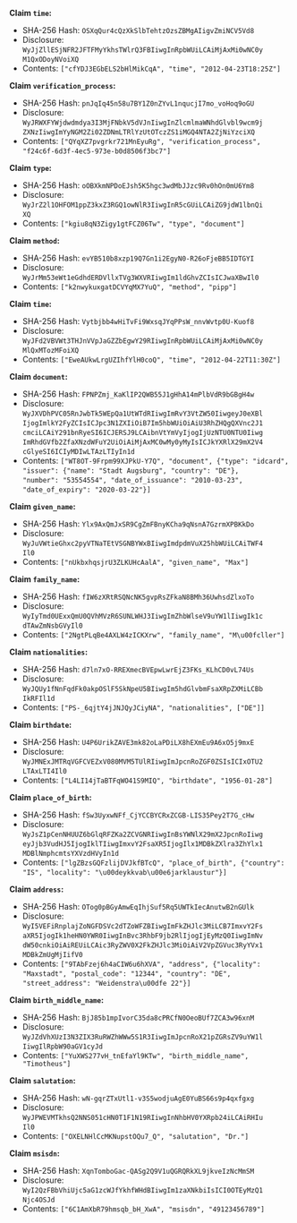 __Claim `time`:__

 * SHA-256 Hash: `OSXqQur4cQzXkSlbTehtzOzsZBMgAIigvZmiNCV5Vd8`
 * Disclosure:\
`WyJjZllESjNFR2JFTFMyYkhsTWlrQ3FBIiwgInRpbWUiLCAiMjAxMi0wNC0y`\
`M1QxODoyNVoiXQ`
 * Contents:
`["cfYDJ3EGbELS2bHlMikCqA", "time", "2012-04-23T18:25Z"]`


__Claim `verification_process`:__

 * SHA-256 Hash: `pnJqIq45n58u7BY1Z0nZYvL1nqucjI7mo_voHoq9oGU`
 * Disclosure:\
`WyJRWXFYWjdwdmdya3I3MjFNbkV5dVJnIiwgInZlcmlmaWNhdGlvbl9wcm9j`\
`ZXNzIiwgImYyNGM2Zi02ZDNmLTRlYzUtOTczZS1iMGQ4NTA2ZjNiYzciXQ`
 * Contents:
`["QYqXZ7pvgrkr721MnEyuRg", "verification_process",`\
`"f24c6f-6d3f-4ec5-973e-b0d8506f3bc7"]`


__Claim `type`:__

 * SHA-256 Hash: `oOBXkmNPDoEJsh5K5hgc3wdMbJJzc9Rv0hOn0mU6Ym8`
 * Disclosure:\
`WyJrZ2l1OHFOM1ppZ3kxZ3RGQ1owNlR3IiwgInR5cGUiLCAiZG9jdW1lbnQi`\
`XQ`
 * Contents:
`["kgiu8qN3Zigy1gtFCZ06Tw", "type", "document"]`


__Claim `method`:__

 * SHA-256 Hash: `evYB510b8xzp19Q7Gn1i2EgyN0-R26oFjeBB5IDTGYI`
 * Disclosure:\
`WyJrMm53eWt1eGdhdERDVllxTVg3WXVRIiwgIm1ldGhvZCIsICJwaXBwIl0`
 * Contents:
`["k2nwykuxgatDCVYqMX7YuQ", "method", "pipp"]`


__Claim `time`:__

 * SHA-256 Hash: `Vytbjbb4wHiTvFi9WxsqJYqPPsW_nnvWvtp0U-Kuof8`
 * Disclosure:\
`WyJFd2VBVWt3THJnVVpJaGZZbEgwY29RIiwgInRpbWUiLCAiMjAxMi0wNC0y`\
`MlQxMTozMFoiXQ`
 * Contents:
`["EweAUkwLrgUZIhfYlH0coQ", "time", "2012-04-22T11:30Z"]`


__Claim `document`:__

 * SHA-256 Hash: `FPNPZmj_KaKlIP2QWB55J1gHhA14mPlbVdR9bGBgH4w`
 * Disclosure:\
`WyJXVDhPVC05RnJwbTk5WEpQa1UtWTdRIiwgImRvY3VtZW50IiwgeyJ0eXBl`\
`IjogImlkY2FyZCIsICJpc3N1ZXIiOiB7Im5hbWUiOiAiU3RhZHQgQXVnc2J1`\
`cmciLCAiY291bnRyeSI6ICJERSJ9LCAibnVtYmVyIjogIjUzNTU0NTU0Iiwg`\
`ImRhdGVfb2ZfaXNzdWFuY2UiOiAiMjAxMC0wMy0yMyIsICJkYXRlX29mX2V4`\
`cGlyeSI6ICIyMDIwLTAzLTIyIn1d`
 * Contents:
`["WT8OT-9Frpm99XJPkU-Y7Q", "document", {"type": "idcard",`\
`"issuer": {"name": "Stadt Augsburg", "country": "DE"},`\
`"number": "53554554", "date_of_issuance": "2010-03-23",`\
`"date_of_expiry": "2020-03-22"}]`


__Claim `given_name`:__

 * SHA-256 Hash: `Ylx9AxQmJxSR9CgZmFBnyKCha9qNsnA7GzrmXPBKkDo`
 * Disclosure:\
`WyJuVWtieGhxc2pyVTNaTEtVSGNBYWxBIiwgImdpdmVuX25hbWUiLCAiTWF4`\
`Il0`
 * Contents:
`["nUkbxhqsjrU3ZLKUHcAalA", "given_name", "Max"]`


__Claim `family_name`:__

 * SHA-256 Hash: `fIW6zXRtRSQNcNK5gvpRsZFkaN8BMh36UwhsdZlxoTo`
 * Disclosure:\
`WyIyTmd0UExxQmU0QVhMVzR6SUNLWHJ3IiwgImZhbWlseV9uYW1lIiwgIk1c`\
`dTAwZmNsbGVyIl0`
 * Contents:
`["2NgtPLqBe4AXLW4zICKXrw", "family_name", "M\u00fcller"]`


__Claim `nationalities`:__

 * SHA-256 Hash: `d7ln7xO-RREXmecBVEpwLwrEjZ3FKs_KLhCD0vL74Us`
 * Disclosure:\
`WyJQUy1fNnFqdFk0akpOSlF5SkNpeU5BIiwgIm5hdGlvbmFsaXRpZXMiLCBb`\
`IkRFIl1d`
 * Contents:
`["PS-_6qjtY4jJNJQyJCiyNA", "nationalities", ["DE"]]`


__Claim `birthdate`:__

 * SHA-256 Hash: `U4P6UrikZAVE3mk82oLaPDiLX8hEXmEu9A6xO5j9mxE`
 * Disclosure:\
`WyJMNExJMTRqVGFCVEZxV080MVM5TUlRIiwgImJpcnRoZGF0ZSIsICIxOTU2`\
`LTAxLTI4Il0`
 * Contents:
`["L4LI14jTaBTFqWO41S9MIQ", "birthdate", "1956-01-28"]`


__Claim `place_of_birth`:__

 * SHA-256 Hash: `fSw3UyxwNFf_CjYCCBYCRxZCGB-LIS35Pey2T7G_cHw`
 * Disclosure:\
`WyJsZ1pCenNHUUZ6bGlqRFZKa2ZCVGNRIiwgInBsYWNlX29mX2JpcnRoIiwg`\
`eyJjb3VudHJ5IjogIklTIiwgImxvY2FsaXR5IjogIlx1MDBkZXlra3ZhYlx1`\
`MDBlNmphcmtsYXVzdHVyIn1d`
 * Contents:
`["lgZBzsGQFzlijDVJkfBTcQ", "place_of_birth", {"country":`\
`"IS", "locality": "\u00deykkvab\u00e6jarklaustur"}]`


__Claim `address`:__

 * SHA-256 Hash: `OTog0pBGyAmwEqIhjSuf5Rq5UWTkIecAnutwB2nGUlk`
 * Disclosure:\
`WyI5VEFiRnplajZoNGFDSVc2dTZoWFZBIiwgImFkZHJlc3MiLCB7ImxvY2Fs`\
`aXR5IjogIk1heHN0YWR0IiwgInBvc3RhbF9jb2RlIjogIjEyMzQ0IiwgImNv`\
`dW50cnkiOiAiREUiLCAic3RyZWV0X2FkZHJlc3MiOiAiV2VpZGVuc3RyYVx1`\
`MDBkZmUgMjIifV0`
 * Contents:
`["9TAbFzej6h4aCIW6u6hXVA", "address", {"locality":`\
`"Maxstadt", "postal_code": "12344", "country": "DE",`\
`"street_address": "Weidenstra\u00dfe 22"}]`


__Claim `birth_middle_name`:__

 * SHA-256 Hash: `BjJ85b1mpIvorC35da8cPRCfN0OeoBUf7ZCA3w96xnM`
 * Disclosure:\
`WyJZdVhXUzI3N3ZIX3RuRWZhWWw5S1R3IiwgImJpcnRoX21pZGRsZV9uYW1l`\
`IiwgIlRpbW90aGV1cyJd`
 * Contents:
`["YuXWS277vH_tnEfaYl9KTw", "birth_middle_name", "Timotheus"]`


__Claim `salutation`:__

 * SHA-256 Hash: `wN-gqrZTxUtl1-v3S5wodjuAgE0YuBS66s9p4qxfgxg`
 * Disclosure:\
`WyJPWEVMTkhsQ2NNS051cHN0T1F1N19RIiwgInNhbHV0YXRpb24iLCAiRHIu`\
`Il0`
 * Contents:
`["OXELNHlCcMKNupstOQu7_Q", "salutation", "Dr."]`


__Claim `msisdn`:__

 * SHA-256 Hash: `XqnTomboGac-QASg2Q9V1uQGRQRkXL9jkveIzNcMmSM`
 * Disclosure:\
`WyI2QzFBbVhiUjc5aG1zcWJfYkhfWHdBIiwgIm1zaXNkbiIsICI0OTEyMzQ1`\
`Njc4OSJd`
 * Contents:
`["6C1AmXbR79hmsqb_bH_XwA", "msisdn", "49123456789"]`